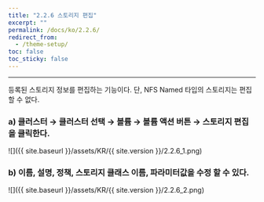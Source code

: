 ```yaml
---
title: "2.2.6 스토리지 편집"
excerpt: ""
permalink: /docs/ko/2.2.6/
redirect_from:
  - /theme-setup/
toc: false
toc_sticky: false
---
```


---
등록된 스토리지 정보를 편집하는 기능이다. 단, NFS Named 타입의 스토리지는 편집할 수 없다.

### a\) 클러스터 → 클러스터 선택 → 볼륨 → 볼륨 액션 버튼 → 스토리지 편집을 클릭한다.
![]({{ site.baseurl }}/assets/KR/{{ site.version }}/2.2.6_1.png)

### b\) 이름, 설명, 정책, 스토리지 클래스 이름, 파라미터값을 수정 할 수 있다.
![]({{ site.baseurl }}/assets/KR/{{ site.version }}/2.2.6_2.png)
